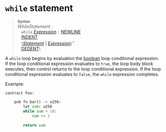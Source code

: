 # `while` statement


> **<sup>Syntax</sup>**\
> _WhileStatement_ :\
> &nbsp;&nbsp; `while` [_Expression_] `:` [NEWLINE]\
> &nbsp;&nbsp; [INDENT]\
> &nbsp;&nbsp; ([_Statement_] | [_Expression_])<sup>+</sup>\
> &nbsp;&nbsp; [DEDENT]\

A `while` loop begins by evaluation the [boolean] loop conditional expression. If the loop conditional expression evaluates to `true`, the loop body block executes, then control returns to the loop conditional expression. If the loop conditional expression evaluates to `false`, the `while` expression completes.

Example:

```python
contract Foo:

    pub fn bar() -> u256:
        let sum: u256
        while sum < 10:
            sum += 1
        
        return sum
```

[NEWLINE]: tokens.md#newline
[INDENT]: tokens.md#indent
[DEDENT]: tokens.md#dedent
[_Expression_]: expressions.md
[_Statement_]: statements.md
[boolean]: boolean_type.md

